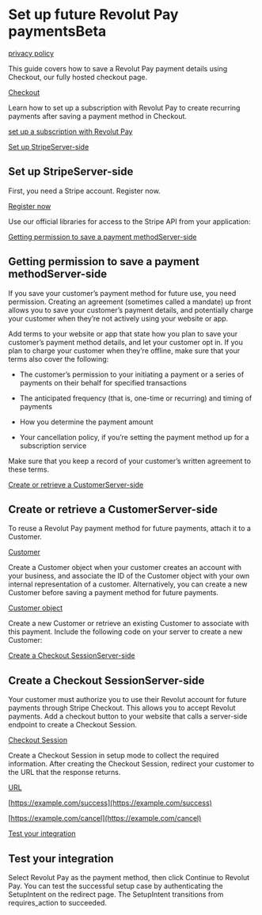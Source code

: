 # Set up future Revolut Pay paymentsBeta

[privacy policy](https://stripe.com/privacy)

This guide covers how to save a Revolut Pay payment details using Checkout, our fully hosted checkout page.

[Checkout](/payments/checkout)

Learn how to set up a subscription with Revolut Pay to create recurring payments after saving a payment method in Checkout.

[set up a subscription with Revolut Pay](/billing/subscriptions/revolut-pay)

[Set up StripeServer-side](#web-set-up-stripe)

## Set up StripeServer-side

First, you need a Stripe account. Register now.

[Register now](https://dashboard.stripe.com/register)

Use our official libraries for access to the Stripe API from your application:

[Getting permission to save a payment methodServer-side](#web-permissions)

## Getting permission to save a payment methodServer-side

If you save your customer’s payment method for future use, you need permission. Creating an agreement (sometimes called a mandate) up front allows you to save your customer’s payment details, and potentially charge your customer when they’re not actively using your website or app.

Add terms to your website or app that state how you plan to save your customer’s payment method details, and let your customer opt in. If you plan to charge your customer when they’re offline, make sure that your terms also cover the following:

- The customer’s permission to your initiating a payment or a series of payments on their behalf for specified transactions

- The anticipated frequency (that is, one-time or recurring) and timing of payments

- How you determine the payment amount

- Your cancellation policy, if you’re setting the payment method up for a subscription service

Make sure that you keep a record of your customer’s written agreement to these terms.

[Create or retrieve a CustomerServer-side](#web-create-customer)

## Create or retrieve a CustomerServer-side

To reuse a Revolut Pay payment method for future payments, attach it to a Customer.

[Customer](/api/customers)

Create a Customer object when your customer creates an account with your business, and associate the ID of the Customer object with your own internal representation of a customer. Alternatively, you can create a new Customer before saving a payment method for future payments.

[Customer object](/api/customers)

Create a new Customer or retrieve an existing Customer to associate with this payment. Include the following code on your server to create a new Customer:

[Create a Checkout SessionServer-side](#web-create-checkout-session)

## Create a Checkout SessionServer-side

Your customer must authorize you to use their Revolut account for future payments through Stripe Checkout. This allows you to accept Revolut payments. Add a checkout button to your website that calls a server-side endpoint to create a Checkout Session.

[Checkout Session](/api/checkout/sessions)

Create a Checkout Session in setup mode to collect the required information. After creating the Checkout Session, redirect your customer to the URL that the response returns.

[URL](/api/checkout/sessions/object#checkout_session_object-url)

[https://example.com/success](https://example.com/success)

[https://example.com/cancel](https://example.com/cancel)

[Test your integration](#web-test-integration)

## Test your integration

Select Revolut Pay as the payment method, then click Continue to Revolut Pay. You can test the successful setup case by authenticating the SetupIntent on the redirect page. The SetupIntent transitions from requires_action to succeeded.
